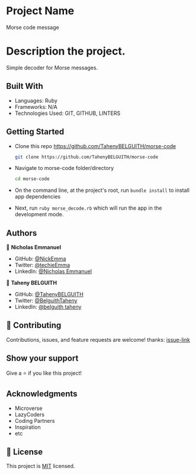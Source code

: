 # Project Name

Morse code message

# Description the project.

Simple decoder for Morse messages.

## Built With

- Languages: Ruby
- Frameworks: N/A
- Technologies Used: GIT, GITHUB, LINTERS

## Getting Started

- Clone this repo <https://github.com/TahenyBELGUITH/morse-code>

  ```bash
  git clone https://github.com/TahenyBELGUITH/morse-code
  ```

- Navigate to morse-code folder/directory

  ```bash
  cd morse-code
  ```

- On the command line, at the project's root, run `bundle install` to install app dependencies

- Next, run `ruby morse_decode.rb` which will run the app in the development mode.

## Authors

👤 **Nicholas Emmanuel**

- GitHub: [@NickEmma](https://github.com/NickEmma)
- Twitter: [@techieEmma](https://twitter.com/techieEmma)
- LinkedIn: [@Nicholas Emmanuel](https://www.linkedin.com/in/techieemma/)


👤 **Taheny BELGUITH**

- GitHub: [@TahenyBELGUITH](https://github.com/TahenyBELGUITH)
- Twitter: [@BelguithTaheny](https://twitter.com/BelguithTaheny)
- LinkedIn: [@belguith taheny](https://www.linkedin.com/in/belguith-taheny/)
## 🤝 Contributing

Contributions, issues, and feature requests are welcome!
thanks: [issue-link](https://github.com/TahenyBELGUITH/morse-code/issues)

## Show your support

Give a ⭐️ if you like this project!

## Acknowledgments

- Microverse
- LazyCoders
- Coding Partners
- Inspiration
- etc

## 📝 License

This project is [MIT](./LICENSE) licensed.
